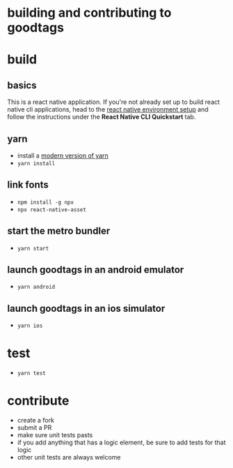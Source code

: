 # building and contributing to goodtags

# build

## basics

This is a react native application. If you're not already set up to build react native cli applications,
head to the [react native environment setup](https://reactnative.dev/docs/environment-setup) and follow
the instructions under the **React Native CLI Quickstart** tab.

## yarn

- install a [modern version of yarn](https://yarnpkg.com/getting-started/install)
- `yarn install`

## link fonts

- `npm install -g npx`
- `npx react-native-asset`

## start the metro bundler

- `yarn start`

## launch goodtags in an android emulator

- `yarn android`

## launch goodtags in an ios simulator

- `yarn ios`

# test

- `yarn test`

# contribute

- create a fork
- submit a PR
- make sure unit tests pasts
- if you add anything that has a logic element, be sure to add tests for that logic
- other unit tests are always welcome
